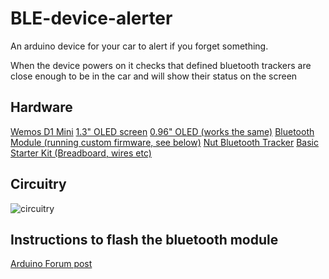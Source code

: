 # BLE-device-alerter
An arduino device for your car to alert if you forget something.

When the device powers on it checks that defined bluetooth trackers are close enough to be in the car and will show their status on the screen

## Hardware
[Wemos D1 Mini](http://s.click.aliexpress.com/e/uzFUnIe)
[1.3" OLED screen](http://s.click.aliexpress.com/e/EqByrzb)
[0.96" OLED (works the same)](http://s.click.aliexpress.com/e/yRzfiYr)
[Bluetooth Module (running custom firmware, see below)](http://s.click.aliexpress.com/e/FUbaeeQ)
[Nut Bluetooth Tracker](http://s.click.aliexpress.com/e/zjMj2Fy)
[Basic Starter Kit (Breadboard, wires etc)](http://s.click.aliexpress.com/e/Imm6euB)


## Circuitry
![circuitry](http://i.imgur.com/SYz666v.jpg)

## Instructions to flash the bluetooth module

[Arduino Forum post](https://forum.arduino.cc/index.php?topic=393655.0)
